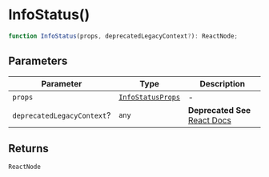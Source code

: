 # InfoStatus()

```ts
function InfoStatus(props, deprecatedLegacyContext?): ReactNode;
```

## Parameters

| Parameter                  | Type                                                  | Description                                                                                                                       |
| -------------------------- | ----------------------------------------------------- | --------------------------------------------------------------------------------------------------------------------------------- |
| `props`                    | [`InfoStatusProps`](../interfaces/InfoStatusProps.md) | -                                                                                                                                 |
| `deprecatedLegacyContext`? | `any`                                                 | **Deprecated** **See** [React Docs](https://legacy.reactjs.org/docs/legacy-context.html#referencing-context-in-lifecycle-methods) |

## Returns

`ReactNode`
